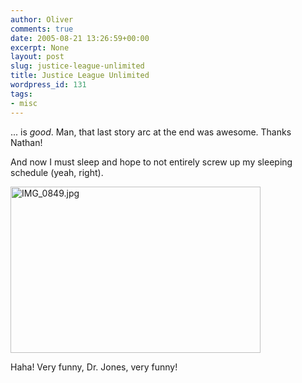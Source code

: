 ```yaml
---
author: Oliver
comments: true
date: 2005-08-21 13:26:59+00:00
excerpt: None
layout: post
slug: justice-league-unlimited
title: Justice League Unlimited
wordpress_id: 131
tags:
- misc
---
```


... is <i>good</i>. Man, that last story arc at the end was awesome. Thanks Nathan!

And now I must sleep and hope to not entirely screw up my sleeping schedule (yeah, right).

<img alt="IMG_0849.jpg" src="http://www.oliverweb.com/images05/blog/IMG_0849.jpg" width="400" height="266" />

Haha! Very funny, Dr. Jones, very funny!